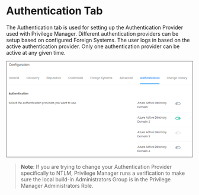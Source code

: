 [title]: # (Authentication Tab)
[tags]: # (authentication provider)
[priority]: # (1)
# Authentication Tab

The Authentication tab is used for setting up the Authentication Provider used with Privilege Manager. Different authentication providers can be setup based on configured Foreign Systems. The user logs in based on the active authentication provider. Only one authentication provider can be active at any given time.

![auth tab](images/config-auth.png "Authentication tab to select the authentication provider")

>**Note**:
>If you are trying to change your Authentication Provider specifically to NTLM, Privilege Manager runs a verification to make sure the local build-in Administrators Group is in the Privilege Manager Administrators Role.
